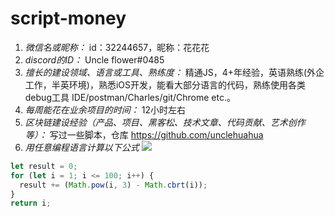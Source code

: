 # script-money

1. *微信名或昵称：* id：32244657，昵称：花花花
2. *discord的ID：* Uncle flower#0485
3. *擅长的建设领域、语言或工具、熟练度：* 精通JS，4+年经验，英语熟练(外企工作，半英环境)，熟悉iOS开发，能看大部分语言的代码，熟练使用各类debug工具 IDE/postman/Charles/git/Chrome etc.。
4. *每周能花在业余项目的时间：* 12小时左右
5. *区块链建设经验（产品、项目、黑客松、技术文章、代码贡献、艺术创作等）：* 写过一些脚本，仓库 https://github.com/unclehuahua
6. *用任意编程语言计算以下公式*
![](https://latex.codecogs.com/svg.image?\sum_{n=1}^{100}\left&space;(n^{3}-\sqrt[3]{n}&space;\right&space;))

```JavaScript
let result = 0;
for (let i = 1; i <= 100; i++) {
  result += (Math.pow(i, 3) - Math.cbrt(i));
}
return i;
```

